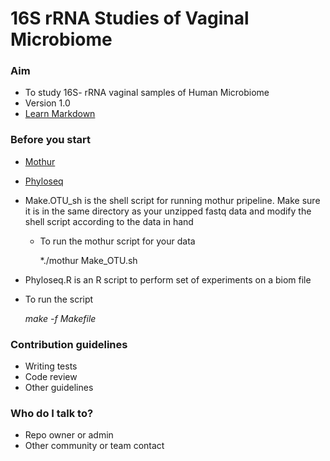 # 16S rRNA Studies of Vaginal Microbiome #


### Aim ###

* To study 16S- rRNA vaginal samples of Human Microbiome
* Version 1.0
* [Learn Markdown](https://bitbucket.org/tutorials/markdowndemo)

### Before you start ###

* [Mothur](http://www.mothur.org/)
* [Phyloseq](https://joey711.github.io/phyloseq/)
* Make.OTU_sh is the shell script for running mothur pripeline. Make sure it is in the same directory as your unzipped fastq data and modify the shell script according to the data in hand 
 	
	* To run the mothur script for your data
	
		*./mothur Make_OTU.sh
		
* Phyloseq.R is an R script to perform set of experiments on a biom file 
* To run the script

	*make -f Makefile*

### Contribution guidelines ###

* Writing tests
* Code review
* Other guidelines

### Who do I talk to? ###

* Repo owner or admin
* Other community or team contact